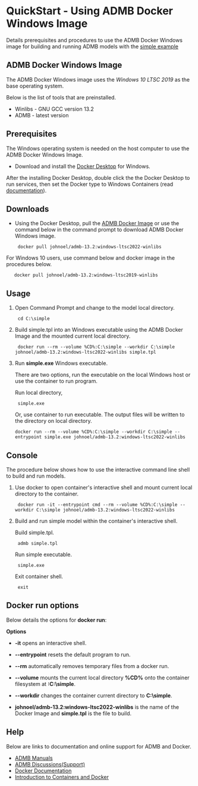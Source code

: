 QuickStart - Using ADMB Docker Windows Image
============================================

Details prerequisites and procedures to use the ADMB Docker Windows image for building and running ADMB models with the [simple example](https://github.com/admb-project/admb/tree/main/examples/admb/simple)

ADMB Docker Windows Image
-------------------------

The ADMB Docker Windows image uses the *Windows 10 LTSC 2019* as the base operating system.

Below is the list of tools that are preinstalled.

* Winlibs - GNU GCC version 13.2 
* ADMB - latest version

Prerequisites
-------------

The Windows operating system is needed on the host computer to use the ADMB Docker Windows Image.

* Download and install the [Docker Desktop](https://www.docker.com/products/docker-desktop/) for Windows.

After the installing Docker Desktop, double click the the Docker Desktop to run services, then set the Docker type to Windows Containers (read [documentation](https://learn.microsoft.com/en-us/virtualization/windowscontainers/quick-start/set-up-environment?tabs=dockerce#install-the-container-runtime)).

Downloads
---------

* Using the Docker Desktop, pull the [ADMB Docker Image](https://hub.docker.com/r/johnoel/admb/) or use the command below in the command prompt to download ADMB Docker Windows image.

       docker pull johnoel/admb-13.2:windows-ltsc2022-winlibs

For Windows 10 users, use command below and docker image in the procedures below.

       docker pull johnoel/admb-13.2:windows-ltsc2019-winlibs

Usage
-----

1. Open Command Prompt and change to the model local directory.

        cd C:\simple

2. Build simple.tpl into an Windows executable using the ADMB Docker Image and the mounted current local directory.

        docker run --rm --volume %CD%:C:\simple --workdir C:\simple johnoel/admb-13.2:windows-ltsc2022-winlibs simple.tpl

3. Run **simple.exe** Windows executable.

   There are two options, run the executable on the local Windows host or use the container to run program.

   Run local directory,
   
        simple.exe

   Or, use container to run executable.  The output files will be written to the directory on local directory.

       docker run --rm --volume %CD%:C:\simple --workdir C:\simple --entrypoint simple.exe johnoel/admb-13.2:windows-ltsc2022-winlibs   

Console
-------

The procedure below shows how to use the interactive command line shell to build and run models.

1. Use docker to open container's interactive shell and mount current local directory to the container.

        docker run -it --entrypoint cmd --rm --volume %CD%:C:\simple --workdir C:\simple johnoel/admb-13.2:windows-ltsc2022-winlibs

2. Build and run simple model within the container's interactive shell.
    
      Build simple.tpl.

        admb simple.tpl

      Run simple executable.

        simple.exe

      Exit container shell.

        exit

Docker run options
------------------

Below details the options for **docker run**:

**Options**

* **-it** opens an interactive shell.

* **--entrypoint** resets the default program to run.

* **--rm** automatically removes temporary files from a docker run.

* **--volume** mounts the current local directory **%CD%** onto the container filesystem at **:C:\simple**.

* **--workdir** changes the container current directory to **C:\simple**. 

* **johnoel/admb-13.2:windows-ltsc2022-winlibs** is the name of the Docker Image and **simple.tpl** is the file to build.

Help
----

Below are links to documentation and online support for ADMB and Docker.

* [ADMB Manuals](https://www.admb-project.org/docs/manuals/)
* [ADMB Discussions(Support)](https://github.com/admb-project/admb/discussions)
* [Docker Documentation](https://docs.docker.com/)
* [Introduction to Containers and Docker](https://learn.microsoft.com/en-us/dotnet/architecture/microservices/container-docker-introduction/)
